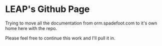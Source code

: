 LEAP's Github Page
===============

Trying to move all the documentation from orm.spadefoot.com to it's own home here with the repo.

Please feel free to continue this work and I'll pull it in.
